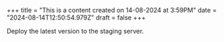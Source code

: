 +++
title = "This is a content created on 14-08-2024 at 3:59PM"
date = "2024-08-14T12:50:54.979Z"
draft = false
+++

  Deploy the latest version to the staging server.
        